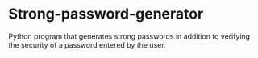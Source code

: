 # Strong-password-generator
Python program that generates strong passwords in addition to verifying the security of a password entered by the user.
